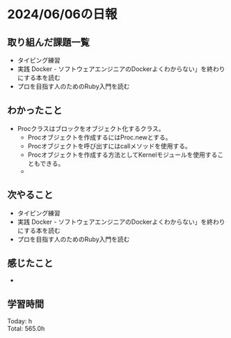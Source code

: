# 2024/06/06の日報
## 取り組んだ課題一覧
* タイピング練習
*  実践 Docker - ソフトウェアエンジニアのDockerよくわからない」を終わりにする本を読む
*  プロを目指す人のためのRuby入門を読む
## わかったこと
* Procクラスはブロックをオブジェクト化するクラス。
  *  Procオブジェクトを作成するにはProc.newとする。
  *  Procオブジェクトを呼び出すにはcallメソッドを使用する。
  *  Procオブジェクトを作成する方法としてKernelモジュールを使用することもできる。
  *         
## 次やること
* タイピング練習
*  実践 Docker - ソフトウェアエンジニアのDockerよくわからない」を終わりにする本を読む
* プロを目指す人のためのRuby入門を読む
## 感じたこと
* 
## 学習時間
Today: h<br>
Total: 565.0h
